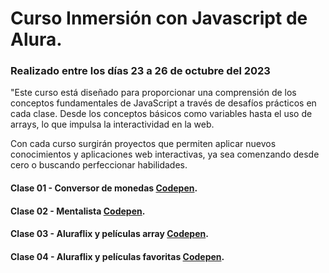 # Curso Inmersión con Javascript de Alura.

### Realizado entre los días 23 a 26 de octubre del 2023

"Este curso está diseñado para proporcionar una comprensión de los conceptos fundamentales de JavaScript a través de desafíos prácticos en cada clase. Desde los conceptos básicos como variables hasta el uso de arrays, lo que impulsa la interactividad en la web.

Con cada curso surgirán proyectos que permiten aplicar nuevos conocimientos y aplicaciones web interactivas, ya sea comenzando desde cero o buscando perfeccionar habilidades.

#### Clase 01 - Conversor de monedas [Codepen](https://codepen.io/Pablo-P-01/pen/bGzEeJb).

#### Clase 02 - Mentalista [Codepen](https://codepen.io/Pablo-P-01/pen/xxMZExY).

#### Clase 03 - Aluraflix y películas array [Codepen](https://codepen.io/Pablo-P-01/pen/PoVZRQy).

#### Clase 04 - Aluraflix y películas favoritas [Codepen](https://codepen.io/Pablo-P-01/pen/PoVZazb).
